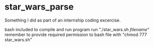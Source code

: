 # star_wars_parse

Something I did as part of an internship coding excercise.

bash included to compile and run program
run "./star_wars.sh _filename_"
remember to provide required permission to bash file with "chmod 777 star_wars.sh"
